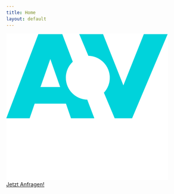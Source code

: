```yaml
---
title: Home
layout: default
---
```

<div class="image-banner">
  <img src="/img/av_rental_white.svg?v=1" />
  <div>
      <a class="typeform-share button typeform-btn" href="https://displayrent.typeform.com/to/ZWH72y" data-mode="popup" data-submit-close-delay="5" target="_blank">Jetzt Anfragen! </a> <script> (function() { var qs,js,q,s,d=document, gi=d.getElementById, ce=d.createElement, gt=d.getElementsByTagName, id="typef_orm_share", b="https://embed.typeform.com/"; if(!gi.call(d,id)){ js=ce.call(d,"script"); js.id=id; js.src=b+"embed.js"; q=gt.call(d,"script")[0]; q.parentNode.insertBefore(js,q) } })() </script>
  </div>
</div>
